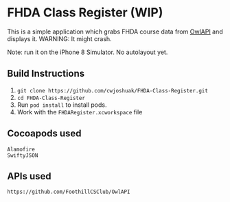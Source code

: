 # FHDA Class Register (WIP)

This is a simple application which grabs FHDA course data from [OwlAPI](https://floof.li) and displays it.
WARNING: It might crash.

Note: run it on the iPhone 8 Simulator. No autolayout yet.

## Build Instructions
1. `git clone https://github.com/cwjoshuak/FHDA-Class-Register.git`
2. `cd FHDA-Class-Register`
3. Run `pod install` to install pods.
4. Work with the `FHDARegister.xcworkspace` file

## Cocoapods used
```
Alamofire
SwiftyJSON
```
## APIs used
```
https://github.com/FoothillCSClub/OwlAPI
```
